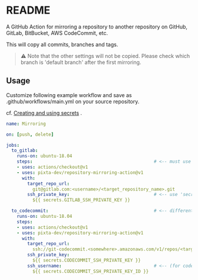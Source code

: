 # README

A GitHub Action for mirroring a repository to another repository on GitHub, GitLab, BitBucket, AWS CodeCommit, etc.

This will copy all commits, branches and tags.

>⚠️ Note that the other settings will not be copied. Please check which branch is 'default branch' after the first mirroring.

## Usage

Customize following example workflow and save as .github/workflows/main.yml on your source repository.

cf. [Creating and using secrets](https://help.github.com/en/articles/virtual-environments-for-github-actions#creating-and-using-secrets-encrypted-variables) .

```yaml
name: Mirroring

on: [push, delete]

jobs:
  to_gitlab:
    runs-on: ubuntu-18.04
    steps:                                              # <-- must use actions/checkout@v1 before mirroring!
    - uses: actions/checkout@v1
    - uses: pixta-dev/repository-mirroring-action@v1
      with:
        target_repo_url:
          git@gitlab.com:<username>/<target_repository_name>.git
        ssh_private_key:                                # <-- use 'secrets' to pass credential information.
          ${{ secrets.GITLAB_SSH_PRIVATE_KEY }}

  to_codecommit:                                        # <-- different jobs are executed in parallel.
    runs-on: ubuntu-18.04
    steps:
    - uses: actions/checkout@v1
    - uses: pixta-dev/repository-mirroring-action@v1
      with:
        target_repo_url:
          ssh://git-codecommit.<somewhere>.amazonaws.com/v1/repos/<target_repository_name>
        ssh_private_key:
          ${{ secrets.CODECOMMIT_SSH_PRIVATE_KEY }}
        ssh_username:                                   # <-- (for codecommit) you need to specify ssh-key-id as ssh username.
          ${{ secrets.CODECOMMIT_SSH_PRIVATE_KEY_ID }}
```

